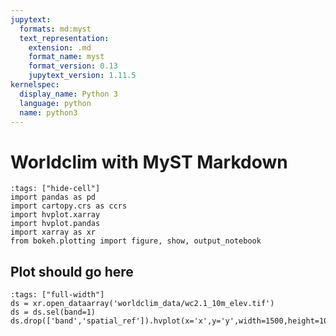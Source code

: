 ```yaml
---
jupytext:
  formats: md:myst
  text_representation:
    extension: .md
    format_name: myst
    format_version: 0.13
    jupytext_version: 1.11.5
kernelspec:
  display_name: Python 3
  language: python
  name: python3
---
```


# Worldclim with MyST Markdown

```{code-cell} ipython3
:tags: ["hide-cell"]
import pandas as pd
import cartopy.crs as ccrs
import hvplot.xarray
import hvplot.pandas
import xarray as xr
from bokeh.plotting import figure, show, output_notebook
```

## Plot should go here

```{code-cell} ipython3
:tags: ["full-width"]
ds = xr.open_dataarray('worldclim_data/wc2.1_10m_elev.tif')
ds = ds.sel(band=1)
ds.drop(['band','spatial_ref']).hvplot(x='x',y='y',width=1500,height=1000,cmap='plasma',xlabel='lon')
```